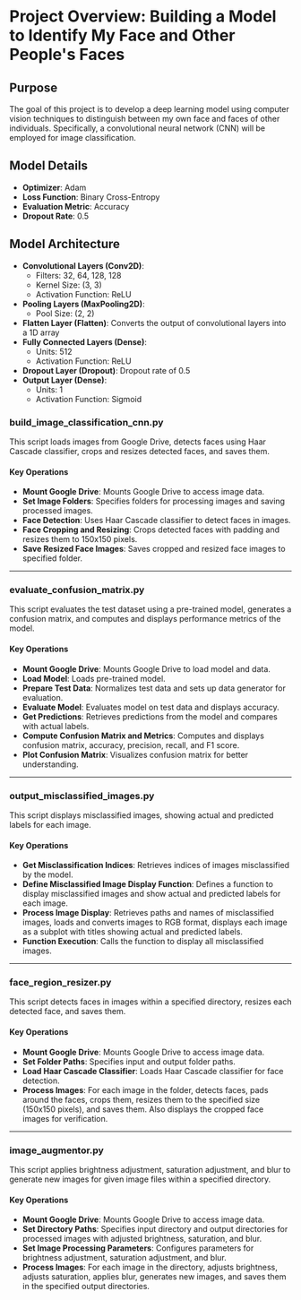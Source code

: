# Project Overview: Building a Model to Identify My Face and Other People's Faces

## Purpose
The goal of this project is to develop a deep learning model using computer vision techniques to distinguish between my own face and faces of other individuals. Specifically, a convolutional neural network (CNN) will be employed for image classification.

## Model Details
- **Optimizer**: Adam
- **Loss Function**: Binary Cross-Entropy
- **Evaluation Metric**: Accuracy
- **Dropout Rate**: 0.5

## Model Architecture
- **Convolutional Layers (Conv2D)**:
  - Filters: 32, 64, 128, 128
  - Kernel Size: (3, 3)
  - Activation Function: ReLU
- **Pooling Layers (MaxPooling2D)**:
  - Pool Size: (2, 2)
- **Flatten Layer (Flatten)**: Converts the output of convolutional layers into a 1D array
- **Fully Connected Layers (Dense)**:
  - Units: 512
  - Activation Function: ReLU
- **Dropout Layer (Dropout)**: Dropout rate of 0.5
- **Output Layer (Dense)**:
  - Units: 1
  - Activation Function: Sigmoid

### build_image_classification_cnn.py

This script loads images from Google Drive, detects faces using Haar Cascade classifier, crops and resizes detected faces, and saves them.

#### Key Operations

- **Mount Google Drive**: Mounts Google Drive to access image data.
- **Set Image Folders**: Specifies folders for processing images and saving processed images.
- **Face Detection**: Uses Haar Cascade classifier to detect faces in images.
- **Face Cropping and Resizing**: Crops detected faces with padding and resizes them to 150x150 pixels.
- **Save Resized Face Images**: Saves cropped and resized face images to specified folder.

---

### evaluate_confusion_matrix.py

This script evaluates the test dataset using a pre-trained model, generates a confusion matrix, and computes and displays performance metrics of the model.

#### Key Operations

- **Mount Google Drive**: Mounts Google Drive to load model and data.
- **Load Model**: Loads pre-trained model.
- **Prepare Test Data**: Normalizes test data and sets up data generator for evaluation.
- **Evaluate Model**: Evaluates model on test data and displays accuracy.
- **Get Predictions**: Retrieves predictions from the model and compares with actual labels.
- **Compute Confusion Matrix and Metrics**: Computes and displays confusion matrix, accuracy, precision, recall, and F1 score.
- **Plot Confusion Matrix**: Visualizes confusion matrix for better understanding.

---

### output_misclassified_images.py

This script displays misclassified images, showing actual and predicted labels for each image.

#### Key Operations

- **Get Misclassification Indices**: Retrieves indices of images misclassified by the model.
- **Define Misclassified Image Display Function**: Defines a function to display misclassified images and show actual and predicted labels for each image.
- **Process Image Display**: Retrieves paths and names of misclassified images, loads and converts images to RGB format, displays each image as a subplot with titles showing actual and predicted labels.
- **Function Execution**: Calls the function to display all misclassified images.

---

### face_region_resizer.py

This script detects faces in images within a specified directory, resizes each detected face, and saves them.

#### Key Operations

- **Mount Google Drive**: Mounts Google Drive to access image data.
- **Set Folder Paths**: Specifies input and output folder paths.
- **Load Haar Cascade Classifier**: Loads Haar Cascade classifier for face detection.
- **Process Images**: For each image in the folder, detects faces, pads around the faces, crops them, resizes them to the specified size (150x150 pixels), and saves them. Also displays the cropped face images for verification.

---

### image_augmentor.py

This script applies brightness adjustment, saturation adjustment, and blur to generate new images for given image files within a specified directory.

#### Key Operations

- **Mount Google Drive**: Mounts Google Drive to access image data.
- **Set Directory Paths**: Specifies input directory and output directories for processed images with adjusted brightness, saturation, and blur.
- **Set Image Processing Parameters**: Configures parameters for brightness adjustment, saturation adjustment, and blur.
- **Process Images**: For each image in the directory, adjusts brightness, adjusts saturation, applies blur, generates new images, and saves them in the specified output directories.
